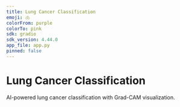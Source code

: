 ```yaml
---
title: Lung Cancer Classification
emoji: 🫁
colorFrom: purple
colorTo: pink
sdk: gradio
sdk_version: 4.44.0
app_file: app.py
pinned: false
---
```


# Lung Cancer Classification

AI-powered lung cancer classification with Grad-CAM visualization.
